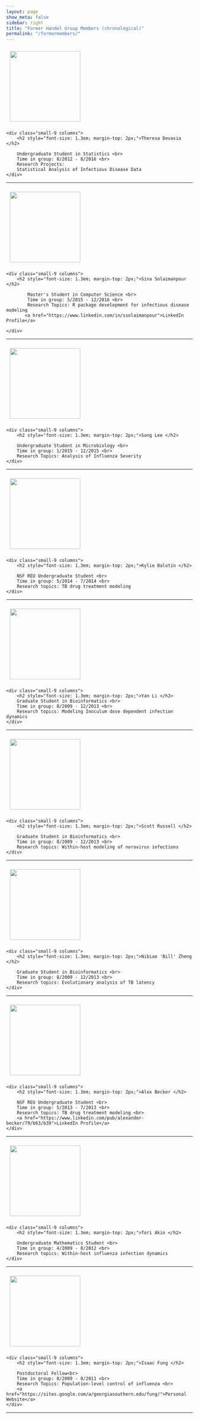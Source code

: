 ```yaml
---
layout: page
show_meta: false
sidebar: right
title: "Former Handel Group Members (chronological)"
permalink: "/formermembers/"
---
```


<style>
    .image {
        margin: 10px;
        width: 190px;
    }
</style>



<!-- ############################################################### -->
<div class="row" style="margin-top: 10px;">
    <div class="small-3 columns" style="padding-right: 10px;">
        <img data-caption="Theresa Devasia" class="image" src="{{ site.url }}/images/people/theresa.jpg">
    </div>

    <div class="small-9 columns">
        <h2 style="font-size: 1.3em; margin-top: 2px;">Theresa Devasia </h2> 

        Undergraduate Student in Statistics <br>
		Time in group: 8/2012 - 8/2016 <br>
        Research Projects:
        Statistical Analysis of Infectious Disease Data
    </div>
</div>
<hr/>

<!-- ############################################################### -->
<div class="row" style="margin-top: 10px;">
    <div class="small-3 columns" style="padding-right: 10px;">
        <img data-caption="Sina Solaimanpour" class="image" src="{{ site.url }}/images/people/sina.jpg">
    </div>

    <div class="small-9 columns">
        <h2 style="font-size: 1.3em; margin-top: 2px;">Sina Solaimanpour </h2> 

            Master's Student in Computer Science <br>
        	Time in group: 5/2015 - 12/2016 <br>
			Research Topics: R package development for infectious disease modeling
		   <a href="https://www.linkedin.com/in/ssolaimanpour">LinkedIn Profile</a> 

    </div>
</div>
<hr/>

<!-- ############################################################### -->
<div class="row" style="margin-top: 10px;">
    <div class="small-3 columns" style="padding-right: 10px;">
        <img data-caption="Sang Lee" class="image" src="{{ site.url }}/images/people/sanglee.jpg">
    </div>

    <div class="small-9 columns">
        <h2 style="font-size: 1.3em; margin-top: 2px;">Sang Lee </h2> 

        Undergraduate Student in Microbiology <br>
        Time in group: 1/2015 - 12/2015 <br>
		Research Topics: Analysis of Influenza Severity
    </div>
</div>
<hr/>

<!-- ############################################################### -->

<div class="row" style="margin-top: 10px;">
    <div class="small-3 columns" style="padding-right: 10px;">
        <img data-caption="Kylie Balotin" class="image" src="{{ site.url }}/images/people/kylie.jpg">
    </div>

    <div class="small-9 columns">
        <h2 style="font-size: 1.3em; margin-top: 2px;">Kylie Balotin </h2> 

        NSF REU Undergraduate Student <br>
        Time in group: 5/2014 - 7/2014 <br>
		Research topics: TB drug treatment modeling 
    </div>
</div>
<hr/>

<!-- ############################################################### -->

<div class="row" style="margin-top: 10px;">
    <div class="small-3 columns" style="padding-right: 10px;">
        <img data-caption="Yan Li" class="image" src="{{ site.url }}/images/people/yan.jpg">
    </div>

    <div class="small-9 columns">
        <h2 style="font-size: 1.3em; margin-top: 2px;">Yan Li </h2> 
        Graduate Student in Bioinformatics <br>
		Time in group: 8/2009 - 12/2013 <br>
        Research topics: Modeling Inoculum dose dependent infection dynamics
    </div>
</div>
<hr/>

<!-- ############################################################### -->
<div class="row" style="margin-top: 10px;">
    <div class="small-3 columns" style="padding-right: 10px;">
        <img data-caption="Scott Russell" class="image" src="{{ site.url }}/images/people/scott.jpg">
    </div>

    <div class="small-9 columns">
        <h2 style="font-size: 1.3em; margin-top: 2px;">Scott Russell </h2> 

        Graduate Student in Bioinformatics <br>
		Time in group: 8/2009 - 12/2013 <br>
        Research topics: Within-host modeling of norovirus infections
    </div>
</div>
<hr/>

<!-- ############################################################### -->
<div class="row" style="margin-top: 10px;">
    <div class="small-3 columns" style="padding-right: 10px;">
        <img data-caption="Nibiao 'Bill' Zheng" class="image" src="{{ site.url }}/images/people/bill.jpg">
    </div>

    <div class="small-9 columns">
        <h2 style="font-size: 1.3em; margin-top: 2px;">Nibiao 'Bill' Zheng </h2> 

        Graduate Student in Bioinformatics <br>
		Time in group: 8/2009 - 12/2013 <br>
        Research topics: Evolutionary analysis of TB latency
    </div>
</div>
<hr/>

<!-- ############################################################### -->
<div class="row" style="margin-top: 10px;">
    <div class="small-3 columns" style="padding-right: 10px;">
        <img data-caption="Alex Becker" class="image" src="{{ site.url }}/images/people/alexbecker.jpg">
    </div>

    <div class="small-9 columns">
        <h2 style="font-size: 1.3em; margin-top: 2px;">Alex Becker </h2> 

        NSF REU Undergraduate Student <br>
		Time in group: 5/2013 - 7/2013 <br>
  		Research topics: TB drug treatment modeling <br>
        <a href="https://www.linkedin.com/pub/alexander-becker/79/b63/b39">LinkedIn Profile</a>
    </div>
</div>
<hr/>

<!-- ############################################################### -->
<div class="row" style="margin-top: 10px;">
    <div class="small-3 columns" style="padding-right: 10px;">
        <img data-caption="Tori Akin" class="image" src="{{ site.url }}/images/people/tori.jpg">
    </div>

    <div class="small-9 columns">
        <h2 style="font-size: 1.3em; margin-top: 2px;">Tori Akin </h2> 

        Undergraduate Mathematics Student <br>
		Time in group: 4/2009 - 8/2012 <br> 
        Research topics: Within-host influenza infection dynamics
    </div>
</div>
<hr/>

<!-- ############################################################### -->
<div class="row" style="margin-top: 10px;">
    <div class="small-3 columns" style="padding-right: 10px;">
        <img data-caption="Isaac Fung" class="image" src="{{ site.url }}/images/people/isaac.jpg">
    </div>

    <div class="small-9 columns">
        <h2 style="font-size: 1.3em; margin-top: 2px;">Isaac Fung </h2> 

        Postdoctoral Fellow<br>
		Time in group: 8/2009 - 8/2011 <br> 
        Research Topics: Population-level control of influenza <br>
        <a href="https://sites.google.com/a/georgiasouthern.edu/fung/">Personal Website</a>
    </div>
</div>
<hr/>
    
